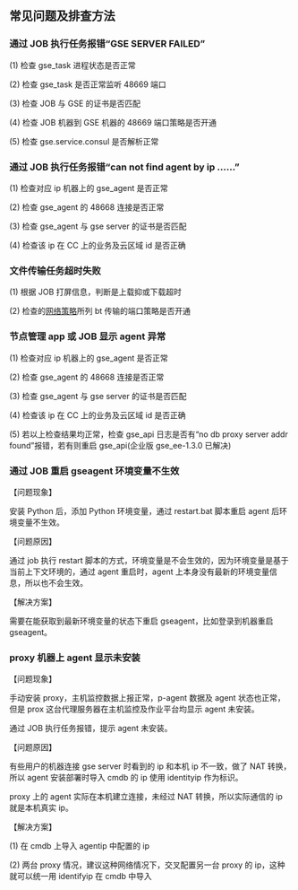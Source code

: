 ## 常见问题及排查方法

### 通过 JOB 执行任务报错“GSE SERVER FAILED”

(1) 检查 gse_task 进程状态是否正常

(2) 检查 gse_task 是否正常监听 48669 端口

(3) 检查 JOB 与 GSE 的证书是否匹配

(4) 检查 JOB 机器到 GSE 机器的 48669 端口策略是否开通

(5) 检查 gse.service.consul 是否解析正常

### 通过 JOB 执行任务报错“can not find agent by ip ……”

(1) 检查对应 ip 机器上的 gse_agent 是否正常

(2) 检查 gse_agent 的 48668 连接是否正常

(3) 检查 gse_agent 与 gse server 的证书是否匹配

(4) 检查该 ip 在 CC 上的业务及云区域 id 是否正确

### 文件传输任务超时失败

(1) 根据 JOB 打屏信息，判断是上载抑或下载超时

(2) 检查的[网络策略](../安装指南/安装环境.md)所列 bt 传输的端口策略是否开通

### 节点管理 app 或 JOB 显示 agent 异常

(1) 检查对应 ip 机器上的 gse_agent 是否正常

(2) 检查 gse_agent 的 48668 连接是否正常

(3) 检查 gse_agent 与 gse server 的证书是否匹配

(4) 检查该 ip 在 CC 上的业务及云区域 id 是否正确

(5) 若以上检查结果均正常，检查 gse_api 日志是否有“no db proxy server addr found”报错，若有则重启 gse_api(企业版 gse_ee-1.3.0 已解决)

### 通过 JOB 重启 gseagent 环境变量不生效

【问题现象】

安装 Python 后，添加 Python 环境变量，通过 restart.bat 脚本重启 agent 后环境变量不生效。

【问题原因】

通过 job 执行 restart 脚本的方式，环境变量是不会生效的，因为环境变量是基于当前上下文环境的，通过 agent 重启时，agent 上本身没有最新的环境变量信息，所以也不会生效。

【解决方案】

需要在能获取到最新环境变量的状态下重启 gseagent，比如登录到机器重启 gseagent。

### proxy 机器上 agent 显示未安装

【问题现象】

手动安装 proxy，主机监控数据上报正常，p-agent 数据及 agent 状态也正常，但是 prox 这台代理服务器在主机监控及作业平台均显示 agent 未安装。

通过 JOB 执行任务报错，提示 agent 未安装。

【问题原因】

有些用户的机器连接 gse server 时看到的 ip 和本机 ip 不一致，做了 NAT 转换，所以 agent 安装部署时导入 cmdb 的 ip 使用 identityip 作为标识。

proxy 上的 agent 实际在本机建立连接，未经过 NAT 转换，所以实际通信的 ip 就是本机真实 ip。

【解决方案】

(1) 在 cmdb 上导入 agentip 中配置的 ip

(2) 两台 proxy 情况，建议这种网络情况下，交叉配置另一台 proxy 的 ip，这种就可以统一用 identifyip 在 cmdb 中导入
